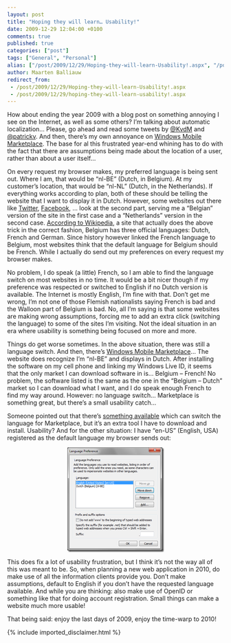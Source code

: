 ```yaml
---
layout: post
title: "Hoping they will learn… Usability!"
date: 2009-12-29 12:04:00 +0100
comments: true
published: true
categories: ["post"]
tags: ["General", "Personal"]
alias: ["/post/2009/12/29/Hoping-they-will-learn-Usability!.aspx", "/post/2009/12/29/hoping-they-will-learn-usability!.aspx"]
author: Maarten Balliauw
redirect_from:
 - /post/2009/12/29/Hoping-they-will-learn-Usability!.aspx
 - /post/2009/12/29/hoping-they-will-learn-usability!.aspx
---
```

<p>How about ending the year 2009 with a blog post on something annoying I see on the Internet, as well as some others? I’m talking about automatic localization… Please, go ahead and read some tweets by <a href="http://twitter.com/KvdM/status/7130737561" target="_blank">@KvdM</a> and <a href="http://twitter.com/patrickv/status/7155861275" target="_blank">@patrickv</a>. And then, there’s my own annoyance on <a href="http://social.msdn.microsoft.com/Forums/en-US/mktplace/thread/3530af64-fd02-4863-a955-53135156278a/" target="_blank">Windows Mobile Marketplace</a>. The base for al this frustrated year-end whining has to do with the fact that there are assumptions being made about the location of a user, rather than about a user itself…</p>  <p>On every request my browser makes, my preferred language is being sent out. Where I am, that would be “nl-BE” (Dutch, in Belgium). At my customer’s location, that would be “nl-NL” (Dutch, in the Netherlands). If everything works according to plan, both of these should be telling the website that I want to display it in Dutch. However, some websites out there like <a href="http://twitter.com" target="_blank">Twitter</a>, <a href="http://facebook.com" target="_blank">Facebook</a>, … look at the second part, serving me a “Belgian” version of the site in the first case and a “Netherlands” version in the second case. <a href="http://en.wikipedia.org/wiki/Belgium" target="_blank">According to Wikipedia</a>, a site that actually does the above trick in the correct fashion, Belgium has three official languages: Dutch, French and German. Since history however linked the French language to Belgium, most websites think that the default language for Belgium should be French. While I actually do send out my preferences on every request my browser makes.</p>  <p>No problem, I do speak (a little) French, so I am able to find the language switch on most websites in no time. It would be a bit nicer though if my preference was respected or switched to English if no Dutch version is available. The Internet is mostly English, I’m fine with that. Don’t get me wrong, I’m not one of those Flemish nationalists saying French is bad and the Walloon part of Belgium is bad. No, all I’m saying is that some websites are making wrong assumptions, forcing me to add an extra click (switching the language) to some of the sites I’m visiting. Not the ideal situation in an era where usability is something being focused on more and more.</p>  <p>Things do get worse sometimes. In the above situation, there was still a language switch. And then, there’s <a href="http://marketplace.windowsphone.com/Default.aspx" target="_blank">Windows Mobile Marketplace</a>… The website does recognize I’m “nl-BE” and displays in Dutch. After installing the software on my cell phone and linking my Windows Live ID, it seems that the only market I can download software in is… Belgium – French! No problem, the software listed is the same as the one in the “Belgium – Dutch” market so I can download what I want, and I do speak enough French to find my way around. However: no language switch… Marketplace is something great, but there’s a small usability catch…</p>  <p>Someone pointed out that there’s <a href="http://tinyurl.com/y86sk92" target="_blank">something available</a> which can switch the language for Marketplace, but it’s an extra tool I have to download and install. Usability? And for the other situation: I have “en-US” (English, USA) registered as the default language my browser sends out:</p>  <p><a href="/images/image_32.png"><img style="border-bottom: 0px; border-left: 0px; margin: 5px auto; display: block; float: none; border-top: 0px; border-right: 0px" title="Default culture settings in Internet Explorer" border="0" alt="Default culture settings in Internet Explorer" src="/images/image_thumb_10.png" width="225" height="244" /></a> </p>  <p>This does fix a lot of usability frustration, but I think it’s not the way all of this was meant to be. So, when planning a new web application in 2010, do make use of all the information clients provide you. Don’t make assumptions, default to English if you don’t have the requested language available. And while you are thinking: also make use of OpenID or something like that for doing account registration. Small things can make a website much more usable!</p>  <p>That being said: enjoy the last days of 2009, enjoy the time-warp to 2010!</p>

{% include imported_disclaimer.html %}

